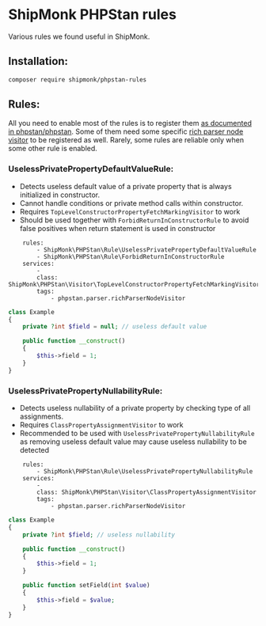 # ShipMonk PHPStan rules
Various rules we found useful in ShipMonk.

## Installation:

```sh
composer require shipmonk/phpstan-rules
```

## Rules:

All you need to enable most of the rules is to register them [as documented in phpstan/phpstan](https://phpstan.org/developing-extensions/rules#registering-the-rule-in-the-configuration).
Some of them need some specific [rich parser node visitor](https://phpstan.org/blog/preprocessing-ast-for-custom-rules) to be registered as well.
Rarely, some rules are reliable only when some other rule is enabled.

### UselessPrivatePropertyDefaultValueRule:

- Detects useless default value of a private property that is always initialized in constructor.
- Cannot handle conditions or private method calls within constructor.
- Requires `TopLevelConstructorPropertyFetchMarkingVisitor` to work
- Should be used together with `ForbidReturnInConstructorRule` to avoid false positives when return statement is used in constructor
```neon
    rules:
        - ShipMonk\PHPStan\Rule\UselessPrivatePropertyDefaultValueRule
        - ShipMonk\PHPStan\Rule\ForbidReturnInConstructorRule
    services:
        -
        class: ShipMonk\PHPStan\Visitor\TopLevelConstructorPropertyFetchMarkingVisitor
        tags:
            - phpstan.parser.richParserNodeVisitor
```
```php
class Example
{
    private ?int $field = null; // useless default value

    public function __construct()
    {
        $this->field = 1;
    }
}
```

### UselessPrivatePropertyNullabilityRule:
- Detects useless nullability of a private property by checking type of all assignments.
- Requires `ClassPropertyAssignmentVisitor` to work
- Recommended to be used with `UselessPrivatePropertyNullabilityRule` as removing useless default value may cause useless nullability to be detected
```neon
    rules:
        - ShipMonk\PHPStan\Rule\UselessPrivatePropertyNullabilityRule
    services:
        -
        class: ShipMonk\PHPStan\Visitor\ClassPropertyAssignmentVisitor
        tags:
            - phpstan.parser.richParserNodeVisitor
```
```php
class Example
{
    private ?int $field; // useless nullability

    public function __construct()
    {
        $this->field = 1;
    }

    public function setField(int $value)
    {
        $this->field = $value;
    }
}
```
